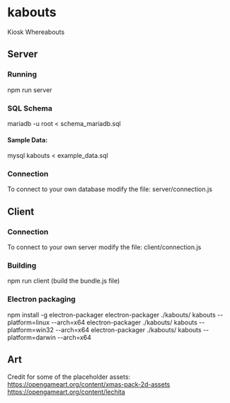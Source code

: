# kabouts
Kiosk Whereabouts

## Server
### Running
npm run server

### SQL Schema
mariadb -u root < schema_mariadb.sql

#### Sample Data:
mysql kabouts < example_data.sql

### Connection
To connect to your own database modify the file: server/connection.js

## Client
### Connection
To connect to your own server modify the file: client/connection.js

### Building
npm run client (build the bundle.js file)

### Electron packaging
npm install -g electron-packager
electron-packager ./kabouts/ kabouts --platform=linux --arch=x64
electron-packager ./kabouts/ kabouts --platform=win32 --arch=x64
electron-packager ./kabouts/ kabouts --platform=darwin --arch=x64


## Art
Credit for some of the placeholder assets:
https://opengameart.org/content/xmas-pack-2d-assets
https://opengameart.org/content/lechita